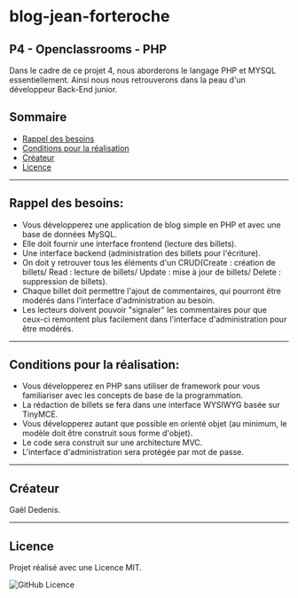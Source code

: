 # blog-jean-forteroche 

## P4 - Openclassrooms - PHP

Dans le cadre de ce projet 4, nous aborderons le langage PHP et MYSQL essentiellement. Ainsi nous nous retrouverons dans la peau d'un développeur Back-End junior. 

## Sommaire

-   [Rappel des besoins](#rappel-des-besoins)  
-   [Conditions pour la réalisation](#conditions-pour-la-réalisation)  
-   [Créateur](#créateur)  
-   [Licence](#licence)  

---

## Rappel des besoins:
- Vous développerez une application de blog simple en PHP et avec une base de données MySQL. 
- Elle doit fournir une interface frontend (lecture des billets). 
- Une interface backend (administration des billets pour l'écriture).
- On doit y retrouver tous les éléments d'un CRUD(Create : création de billets/ Read : lecture de billets/ Update : mise à jour de billets/ Delete : suppression de billets).
- Chaque billet doit permettre l'ajout de commentaires, qui pourront être modérés dans l'interface d'administration au besoin.
- Les lecteurs doivent pouvoir "signaler" les commentaires pour que ceux-ci remontent plus facilement dans l'interface d'administration pour être modérés. 

---

## Conditions pour la réalisation:
- Vous développerez en PHP sans utiliser de framework pour vous familiariser avec les concepts de base de la programmation. 
- La rédaction de billets se fera dans une interface WYSIWYG basée sur TinyMCE. 
- Vous développerez autant que possible en orienté objet (au minimum, le modèle doit être construit sous forme d'objet). 
- Le code sera construit sur une architecture MVC.
- L'interface d'administration sera protégée par mot de passe. 

---

## Créateur

Gaël Dedenis.

---

## Licence

Projet réalisé avec une Licence MIT.

![GitHub Licence](https://badgen.net/github/license/Gael-Dedenis/blog-jean-forteroche)  
